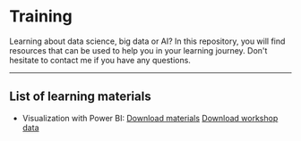 # Training

Learning about data science, big data or AI? In this repository, you will find resources that can be used to help you in your learning journey. Don't hesitate to contact me if you have any questions.

---
## List of learning materials

- Visualization with Power BI: [Download materials](https://www.dropbox.com/scl/fi/iz0gzlgasph1da25k78t7/VPBI_materials.zip?rlkey=fzb4u6lh0coyzenzoitl0lu1g&dl=1) [Download workshop data](https://www.dropbox.com/scl/fi/saw9ijiwovyo8ikkroezb/Workshop.zip?rlkey=op4k0yb47lxhxr83h7z70cqb8&dl=0)

